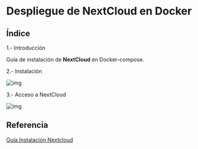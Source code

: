 # Despliegue de NextCloud en Docker

## Índice

1.- Introducción

Guía de instalación de **NextCloud** en Docker-compose.

2.- Instalación

![img](https://i.imgur.com/0DZLRhL.png)

3.- Acceso a NextCloud

![img](https://i.imgur.com/1vPXAaJ.png)

## Referencia

[Guía Instalación Nextcloud](https://hub.docker.com/_/nextcloud?tab=description&page=1&ordering=last_updated)

